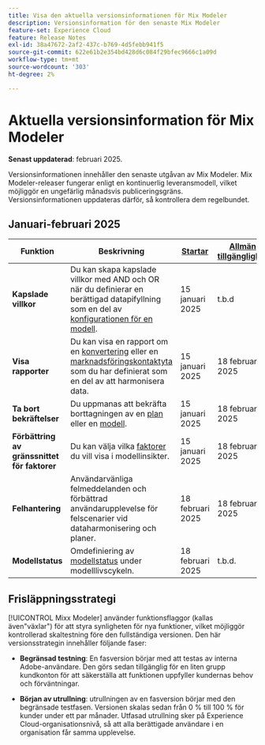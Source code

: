 ```yaml
---
title: Visa den aktuella versionsinformationen för Mix Modeler
description: Versionsinformation för den senaste Mix Modeler
feature-set: Experience Cloud
feature: Release Notes
exl-id: 38a47672-2af2-437c-b769-4d5febb941f5
source-git-commit: 622e61b2e354bd428d6c084f29bfec9666c1a09d
workflow-type: tm+mt
source-wordcount: '303'
ht-degree: 2%

---
```


# Aktuella versionsinformation för Mix Modeler

**Senast uppdaterad**: februari 2025.

Versionsinformationen innehåller den senaste utgåvan av Mix Modeler. Mix Modeler-releaser fungerar enligt en kontinuerlig leveransmodell, vilket möjliggör en ungefärlig månadsvis publiceringsgräns. Versionsinformationen uppdateras därför, så kontrollera dem regelbundet.

## Januari-februari 2025

| Funktion | Beskrivning | [Startar](#release-strategy) | [Allmän tillgänglighet](#release-strategy) |
|---|---|---|---|
| **Kapslade villkor** | Du kan skapa kapslade villkor med AND och OR när du definierar en berättigad datapifyllning som en del av [konfigurationen för en modell](/help/models/build.md#configure). | 15 januari 2025 | t.b.d |
| **Visa rapporter** | Du kan visa en rapport om en [konvertering](/help/harmonize-data/conversions.md#view-report) eller en [marknadsföringskontaktyta](/help/harmonize-data/marketing-touchpoints.md#view-report) som du har definierat som en del av att harmonisera data. | 15 januari 2025 | 18 februari 2025 |
| **Ta bort bekräftelser** | Du uppmanas att bekräfta borttagningen av en [plan](/help/plans/overview.md#delete-plans) eller en [modell](/help/models/overview.md#delete-models). | 15 januari 2025 | 18 februari 2025 |
| **Förbättring av gränssnittet för faktorer** | Du kan välja vilka [faktorer](/help/models/insights.md#factors-beta) du vill visa i modellinsikter. | 15 januari 2025 | 18 februari 2025 |
| **Felhantering** | Användarvänliga felmeddelanden och förbättrad användarupplevelse för felscenarier vid dataharmonisering och planer. | 18 februari 2025 | 18 februari 2025 |
| **Modellstatus** | Omdefiniering av [modellstatus](/help/models/overview.md#manage-models) under modelllivscykeln. | 18 februari 2025 | t.b.d. |


## Frisläppningsstrategi

[!UICONTROL Mixx Modeler] använder funktionsflaggor (kallas även&quot;växlar&quot;) för att styra synligheten för nya funktioner, vilket möjliggör kontrollerad skaltestning före den fullständiga versionen. Den här versionsstrategin innehåller följande faser:

* **Begränsad testning**: En fasversion börjar med att testas av interna Adobe-användare. Den görs sedan tillgänglig för en liten grupp kundkonton för att säkerställa att funktionen uppfyller kundernas behov och förväntningar.

* **Början av utrullning**: utrullningen av en fasversion börjar med den begränsade testfasen. Versionen skalas sedan från 0 % till 100 % för kunder under ett par månader. Utfasad utrullning sker på Experience Cloud-organisationsnivå, så att alla berättigade användare i en organisation får samma upplevelse.
